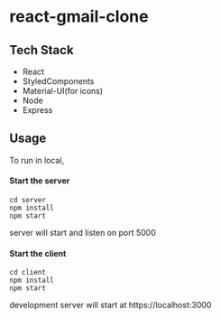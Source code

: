 # react-gmail-clone

## Tech Stack ##
- React
- StyledComponents
- Material-UI(for icons)
- Node
- Express

## Usage ##

To run in local, 

#### Start the server
```
cd server
npm install
npm start
```
server will start and listen on port 5000

#### Start the client
```
cd client
npm install
npm start
```
development server will start at https://localhost:3000

